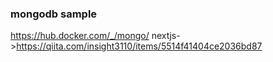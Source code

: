 ### mongodb sample

https://hub.docker.com/_/mongo/
nextjs->https://qiita.com/insight3110/items/5514f41404ce2036bd87
